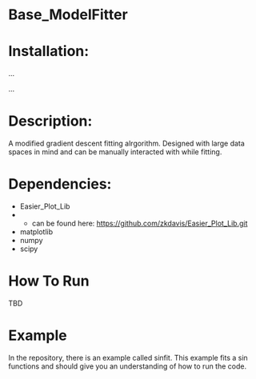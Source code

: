 # Base_ModelFitter
 
# Installation:
...

...
# Description:
A modified gradient descent fitting alrgorithm. Designed with large data spaces in mind and can be manually interacted with while fitting. 
# Dependencies:
* Easier_Plot_Lib
* * can be found here: https://github.com/zkdavis/Easier_Plot_Lib.git
* matplotlib
* numpy
* scipy

# How To Run
TBD
# Example
In the repository, there is an example called sinfit. This example fits a sin functions and should give you an understanding of how to run the code.
